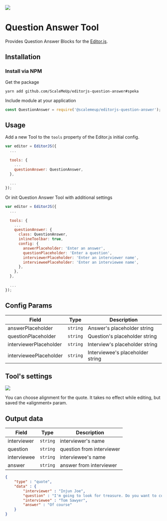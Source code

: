 ![](https://badgen.net/badge/Editor.js/v2.0/blue)

# Question Answer Tool

Provides Question Answer Blocks for the [Editor.js](https://editorjs.io).

## Installation

### Install via NPM

Get the package

```shell
yarn add github.com/ScaleMeUp/editorjs-question-answer#speka
```

Include module at your application

```javascript
const QuestionAnswer = require('@scalemeup/editorjs-question-answer');
```

## Usage

Add a new Tool to the `tools` property of the Editor.js initial config.

```javascript
var editor = EditorJS({
  ...
  
  tools: {
    ...
    questionAnswer: QuestionAnswer,
  },
  
  ...
});
```

Or init Question Answer Tool with additional settings

```javascript
var editor = EditorJS({
  ...
  
  tools: {
    ...
    questionAnswer: {
      class: QuestionAnswer,
      inlineToolbar: true,
      config: {
        answerPlaceholder: 'Enter an answer',
        questionPlaceholder: 'Enter a question',
        interviewerPlaceholder: 'Enter an interviewer name',
        intervieweePlaceholder: 'Enter an interviewee name',
      },
    },
  },
  
  ...
});
```

## Config Params

| Field                     | Type     | Description                        |
| ------------------------- | -------- | ---------------------------------- |
| answerPlaceholder         | `string` | Answer's placeholder string        |
| questionPlaceholder       | `string` | Question's placeholder string      |
| interviewerPlaceholder    | `string` | Interview's placeholder string     |
| intervieweePlaceholder    | `string` | Interviewee's placeholder string   |

## Tool's settings

![](https://capella.pics/0db5d4de-c431-4cc2-90bf-bb1f4feec5df.jpg)

You can choose alignment for the quote. It takes no effect while editing, but saved the «alignment» param.

## Output data

| Field         | Type     | Description                |
| ------------- | -------- | -------------------------- |
| interviewer   | `string` | interviewer's name         |
| question      | `string` | question from interviewer  |
| interviewee   | `string` | interviewee's name         |
| answer        | `string` | answer from interviewer    |


```json
{
    "type" : "quote",
    "data" : {
        "interviewer" : "Injun Joe",
        "question" : "I'm going to look for treasure. Do you want to come with me?",
        "interviewee" : "Tom Sawyer",
        "answer" : "Of course"
    }
}
```
